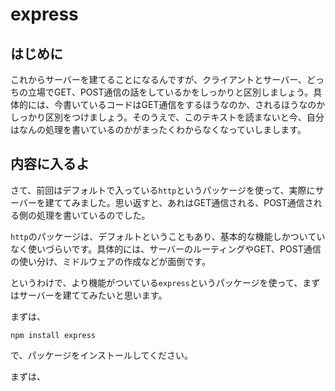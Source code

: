 # express

## はじめに
これからサーバーを建てることになるんですが、クライアントとサーバー、どっちの立場でGET、POST通信の話をしているかをしっかりと区別しましょう。具体的には、今書いているコードはGET通信をするほうなのか、されるほうなのかしっかり区別をつけましょう。そのうえで、このテキストを読まないと今、自分はなんの処理を書いているのかがまったくわからなくなっていしまします。 

## 内容に入るよ

さて、前回はデフォルトで入っている`http`というパッケージを使って、実際にサーバーを建ててみました。思い返すと、あれはGET通信される、POST通信される側の処理を書いているのでした。

`http`のパッケージは、デフォルトということもあり、基本的な機能しかついていなく使いづらいです。具体的には、サーバーのルーティングやGET、POST通信の使い分け、ミドルウェアの作成などが面倒です。

というわけで、より機能がついている`express`というパッケージを使って、まずはサーバーを建ててみたいと思います。

まずは、
```
npm install express
```
で、パッケージをインストールしてください。

まずは、
